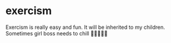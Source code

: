 # exercism

Exercism is really easy and fun. It will be inherited to my children.
Sometimes girl boss needs to chill 💝💅🏻👸🏻
